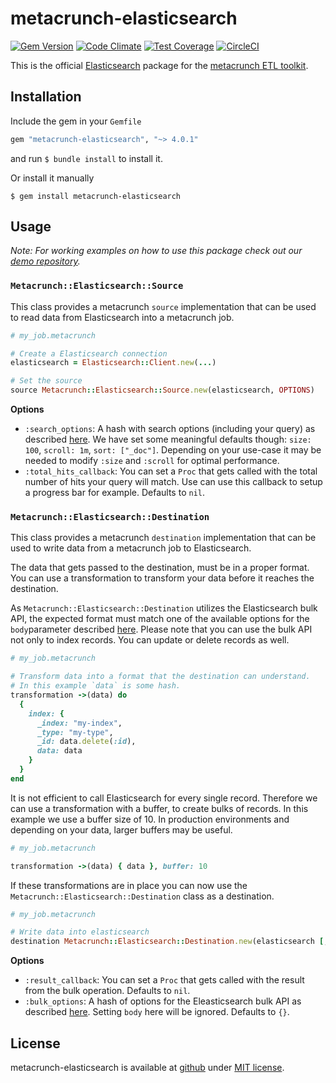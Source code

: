metacrunch-elasticsearch
========================

[![Gem Version](https://badge.fury.io/rb/metacrunch-elasticsearch.svg)](http://badge.fury.io/rb/metacrunch-elasticsearch)
[![Code Climate](https://codeclimate.com/github/ubpb/metacrunch-elasticsearch/badges/gpa.svg)](https://codeclimate.com/github/ubpb/metacrunch-elasticsearch)
[![Test Coverage](https://codeclimate.com/github/ubpb/metacrunch-elasticsearch/badges/coverage.svg)](https://codeclimate.com/github/ubpb/metacrunch-elasticsearch/coverage)
[![CircleCI](https://circleci.com/gh/ubpb/metacrunch-elasticsearch.svg?style=svg)](https://circleci.com/gh/ubpb/metacrunch-elasticsearch)

This is the official [Elasticsearch](https://www.elastic.co) package for the [metacrunch ETL toolkit](https://github.com/ubpb/metacrunch).

Installation
------------

Include the gem in your `Gemfile`

```ruby
gem "metacrunch-elasticsearch", "~> 4.0.1"
```

and run `$ bundle install` to install it.

Or install it manually

```
$ gem install metacrunch-elasticsearch
```

Usage
-----

*Note: For working examples on how to use this package check out our [demo repository](https://github.com/ubpb/metacrunch-demo).*

### `Metacrunch::Elasticsearch::Source`

This class provides a metacrunch `source` implementation that can be used to read data from Elasticsearch into a metacrunch job.

```ruby
# my_job.metacrunch

# Create a Elasticsearch connection 
elasticsearch = Elasticsearch::Client.new(...)

# Set the source
source Metacrunch::Elasticsearch::Source.new(elasticsearch, OPTIONS)
```

**Options**

* `:search_options`: A hash with search options (including your query) as described [here](https://github.com/elastic/elasticsearch-ruby/blob/master/elasticsearch-api/lib/elasticsearch/api/actions/search.rb). We have set some meaningful defaults though: `size: 100`, `scroll: 1m`, `sort: ["_doc"]`. Depending on your use-case it may be needed to modify `:size` and `:scroll` for optimal performance.
* `:total_hits_callback`: You can set a `Proc` that gets called with the total number of hits your query will match. Use can use this callback to setup a progress bar for example. Defaults to `nil`.


### `Metacrunch::Elasticsearch::Destination`

This class provides a metacrunch `destination` implementation that can be used to write data from a metacrunch job to Elasticsearch.

The data that gets passed to the destination, must be in a proper format. You can use a transformation to transform your data before it reaches the destination.

As `Metacrunch::Elasticsearch::Destination` utilizes the Elasticsearch bulk API, the expected format must match one of the available options for the `body`parameter described [here](https://github.com/elastic/elasticsearch-ruby/blob/master/elasticsearch-api/lib/elasticsearch/api/actions/bulk.rb). Please note that you can use the bulk API not only to index records. You can update or delete records as well.

```ruby
# my_job.metacrunch

# Transform data into a format that the destination can understand.
# In this example `data` is some hash.
transformation ->(data) do
  {
    index: {
      _index: "my-index",
      _type: "my-type",
      _id: data.delete(:id),
      data: data
    }
  }
end
```

It is not efficient to call Elasticsearch for every single record. Therefore we can use a transformation with a buffer, to create bulks of records. In this example we use a buffer size of 10. In production environments and depending on your data, larger buffers may be useful.

```ruby
# my_job.metacrunch

transformation ->(data) { data }, buffer: 10
```

If these transformations are in place you can now use the `Metacrunch::Elasticsearch::Destination` class as a destination.

```ruby
# my_job.metacrunch

# Write data into elasticsearch
destination Metacrunch::Elasticsearch::Destination.new(elasticsearch [, OPTIONS])
```

**Options**

* `:result_callback`: You can set a `Proc` that gets called with the result from the bulk operation. Defaults to `nil`.
* `:bulk_options`: A hash of options for the Eleasticsearch bulk API as described [here](https://github.com/elastic/elasticsearch-ruby/blob/master/elasticsearch-api/lib/elasticsearch/api/actions/bulk.rb). Setting `body` here will be ignored. Defaults to `{}`.

License
-------

metacrunch-elasticsearch is available at [github](https://github.com/ubpb/metacrunch-elasticsearch) under [MIT license](https://github.com/ubpb/metacrunch-elasticsearch/blob/master/License.txt).

